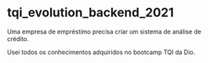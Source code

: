 # tqi_evolution_backend_2021
Uma empresa de empréstimo precisa criar um sistema de análise de crédito. 

Usei  todos os conhecimentos adquiridos no bootcamp TQI da Dio.
